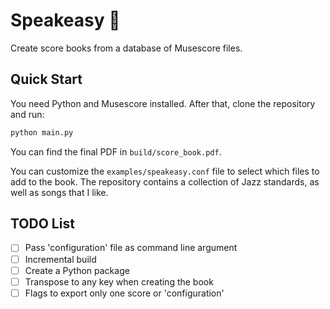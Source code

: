 # Speakeasy 🎷

Create score books from a database of Musescore files.

## Quick Start

You need Python and Musescore installed. After that, clone the repository and run:

```sh
python main.py
```

You can find the final PDF in `build/score_book.pdf`.

You can customize the `examples/speakeasy.conf` file to select which files to add to the book. The repository contains a collection of Jazz standards, as well as songs that I like.

## TODO List

- [ ] Pass 'configuration' file as command line argument
- [ ] Incremental build
- [ ] Create a Python package
- [ ] Transpose to any key when creating the book
- [ ] Flags to export only one score or 'configuration'

